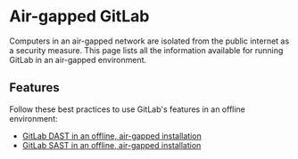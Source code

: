 # Air-gapped GitLab

Computers in an air-gapped network are isolated from the public internet as a security measure.
This page lists all the information available for running GitLab in an air-gapped environment.

## Features

Follow these best practices to use GitLab's features in an offline environment:

- [GitLab DAST in an offline, air-gapped installation](../user/application_security/dast/index.html#running-dast-in-an-offline-air-gapped-installation)
- [GitLab SAST in an offline, air-gapped installation](../../user/application_security/sast/index.md#gitlab-sast-in-an-offline-air-gapped-installation)

